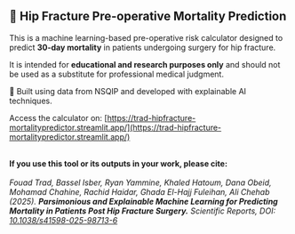 ## 🏥 Hip Fracture Pre-operative Mortality Prediction

This is a machine learning-based pre-operative risk calculator designed to predict **30-day mortality** in patients undergoing surgery for hip fracture. 

It is intended for **educational and research purposes only** and should not be used as a substitute for professional medical judgment.

🔬 Built using data from NSQIP and developed with explainable AI techniques.


Access the calculator on: [https://trad-hipfracture-mortalitypredictor.streamlit.app/](https://trad-hipfracture-mortalitypredictor.streamlit.app/)

<br>
<strong>If you use this tool or its outputs in your work, please cite:</strong>
        <br>
        <br>
        <em>
            Fouad Trad, Bassel Isber, Ryan Yammine, Khaled Hatoum, Dana Obeid, Mohamad Chahine, Rachid Haidar, Ghada El-Hajj Fuleihan, Ali Chehab (2025).
            <strong>Parsimonious and Explainable Machine Learning for Predicting Mortality in Patients Post Hip Fracture Surgery.</strong>
            <i>Scientific Reports</i>, DOI: <a href="https://doi.org/10.1038/s41598-025-98713-6" target="_blank">10.1038/s41598-025-98713-6</a>
        </em>
